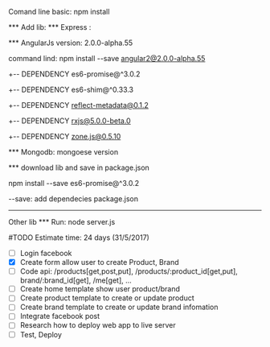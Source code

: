 Comand line basic: 
npm install

*** Add lib: 
*** Express : 

*** AngularJs version: 2.0.0-alpha.55

command lind: npm install --save angular2@2.0.0-alpha.55

+-- DEPENDENCY es6-promise@^3.0.2

+-- DEPENDENCY es6-shim@^0.33.3

+-- DEPENDENCY reflect-metadata@0.1.2

+-- DEPENDENCY rxjs@5.0.0-beta.0

+-- DEPENDENCY zone.js@0.5.10

*** Mongodb: mongoese version

*** download lib and save in package.json

npm install --save  es6-promise@^3.0.2

--save: add dependecies package.json 

************************************

Other lib
*** Run:
node server.js

#TODO
Estimate time: 24 days (31/5/2017)

- [ ] Login facebook
- [x] Create form allow user to create Product, Brand
- [ ] Code api: /products[get,post,put], /products/:product_id[get,put], brand/:brand_id[get], /me[get], ...
- [ ] Create home template show user product/brand
- [ ] Create product template to create or update product
- [ ] Create brand template to create or update brand infomation
- [ ] Integrate facebook post
- [ ] Research how to deploy web app to live server
- [ ] Test, Deploy
